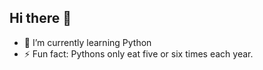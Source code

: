 ## Hi there 👋
- 🌱 I’m currently learning Python
- ⚡ Fun fact: Pythons only eat five or six times each year.
